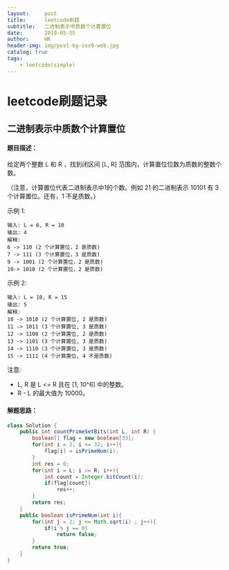 ```yaml
---
layout:     post
title:      leetcode刷题
subtitle:   二进制表示中质数个计算置位
date:       2019-05-25
author:     HK
header-img: img/post-bg-ios9-web.jpg
catalog: true
tags:
    - leetcode(simple)
---
```

# leetcode刷题记录
## 二进制表示中质数个计算置位

#### 题目描述：
给定两个整数 L 和 R ，找到闭区间 [L, R] 范围内，计算置位位数为质数的整数个数。

（注意，计算置位代表二进制表示中1的个数。例如 21 的二进制表示 10101 有 3 个计算置位。还有，1 不是质数。）

示例 1:

    输入: L = 6, R = 10
    输出: 4
    解释:
    6 -> 110 (2 个计算置位，2 是质数)
    7 -> 111 (3 个计算置位，3 是质数)
    9 -> 1001 (2 个计算置位，2 是质数)
    10-> 1010 (2 个计算置位，2 是质数)
示例 2:

    输入: L = 10, R = 15
    输出: 5
    解释:
    10 -> 1010 (2 个计算置位, 2 是质数)
    11 -> 1011 (3 个计算置位, 3 是质数)
    12 -> 1100 (2 个计算置位, 2 是质数)
    13 -> 1101 (3 个计算置位, 3 是质数)
    14 -> 1110 (3 个计算置位, 3 是质数)
    15 -> 1111 (4 个计算置位, 4 不是质数)

注意:

* L, R 是 L <= R 且在 [1, 10^6] 中的整数。
* R - L 的最大值为 10000。

#### 解题思路：
```java
class Solution {
    public int countPrimeSetBits(int L, int R) {
        boolean[] flag = new boolean[33];
        for(int i = 2; i <= 32; i++){
            flag[i] = isPrimeNum(i);
        }
        int res = 0;
        for(int i = L; i <= R; i++){
            int count = Integer.bitCount(i);
            if(flag[count])
                res++;
        }
        return res;
    }
    public boolean isPrimeNum(int i){
        for(int j = 2; j <= Math.sqrt(i) ; j++){
            if(i % j == 0)
                return false;
        }
        return true;
    }
}
```
